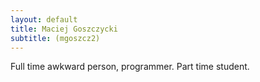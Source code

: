 ```yaml
---
layout: default
title: Maciej Goszczycki
subtitle: (mgoszcz2)
---
```

Full time awkward person, programmer. Part time student.
